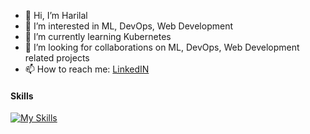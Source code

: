 - 👋 Hi, I’m Harilal
- 👀 I’m interested in ML, DevOps, Web Development
- 🌱 I’m currently learning Kubernetes
- 💞️ I’m looking for collaborations on ML, DevOps, Web Development related projects
- 📫 How to reach me: [LinkedIN](https://www.linkedin.com/in/lal123/)

#### Skills 
[![My Skills](https://skillicons.dev/icons?i=py,tensorflow,mysql,postgres,cassandra,git,ansible,aws,terraform,databricks,docker,github,gitlab)](https://skillicons.dev)

<!---
Lal4Tech/Lal4Tech is a ✨ special ✨ repository because its `README.md` (this file) appears on your GitHub profile.
You can click the Preview link to take a look at your changes.
--->
